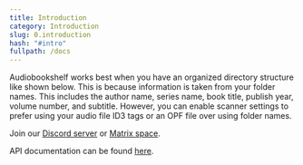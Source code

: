 ```yaml
---
title: Introduction
category: Introduction
slug: 0.introduction
hash: "#intro"
fullpath: /docs
---
```


Audiobookshelf works best when you have an organized directory structure like shown below. This is because information is taken from your folder names. This includes the author name, series name, book title, publish year, volume number, and subtitle. However, you can enable scanner settings to prefer using your audio file ID3 tags or an OPF file over using folder names.

Join our [Discord server](https://discord.gg/pJsjuNCKRq) or [Matrix space](https://matrix.to/#/#audiobookshelf:matrix.org).

API documentation can be found [here](https://api.audiobookshelf.org/).